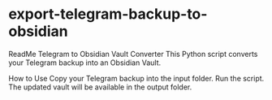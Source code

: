 # export-telegram-backup-to-obsidian


ReadMe
Telegram to Obsidian Vault Converter
This Python script converts your Telegram backup into an Obsidian Vault.

How to Use
Copy your Telegram backup into the input folder.
Run the script.
The updated vault will be available in the output folder.
